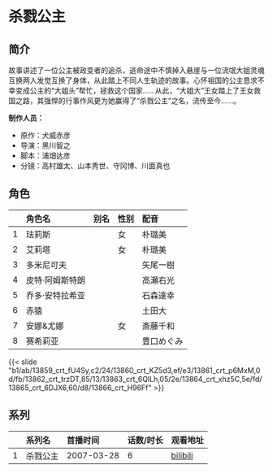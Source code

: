 # 杀戮公主


## 简介

故事讲述了一位公主被政变者的追杀，逃命途中不慎掉入悬崖与一位流氓大姐灵魂互换两人发觉互换了身体，从此踏上不同人生轨迹的故事。心怀祖国的公主恳求不幸变成公主的“大姐头”帮忙，拯救这个国家……从此，“大姐大”王女踏上了王女救国之路，其强悍的行事作风更为她赢得了“杀戮公主”之名，流传至今……。


**制作人员：**
- 原作：犬威赤彦
- 导演：黑川智之
- 脚本：浦畑达彦
- 分镜：高村雄太、山本秀世、守冈博、川面真也

## 角色

|     |   角色名   |   别名  | 性别 |  配音  |
|:--- |:------  |:----      |:---  |:--   |
| 1 | 珐莉斯 |  | 女 | 朴璐美 |
| 2 | 艾莉塔 |  | 女 | 朴璐美 |
| 3 | 多米尼可夫 |  |  | 矢尾一樹 |
| 4 | 皮特·阿姆斯特朗 |  |  | 高瀬右光 |
| 5 | 乔多·安特拉希亚 |  |  | 石森達幸 |
| 6 | 赤猿 |  |  | 土田大 |
| 7 | 安娜&amp;尤娜 |  | 女 | 斎藤千和 |
| 8 | 赛希莉亚 |  |  | 豊口めぐみ |

{{< slide "b1/ab/13859_crt_fU4Sy,c2/24/13860_crt_KZ5d3,ef/e3/13861_crt_p6MxM,0d/fb/13862_crt_trzDT,85/13/13863_crt_6QlLh,05/2e/13864_crt_xhz5C,5e/fd/13865_crt_6DJX6,60/d8/13866_crt_H96Ff" >}}

## 系列

|     |   系列名   |   首播时间  | 话数/时长  | 观看地址 |
|:---  |:------    |:----      |:---       |:---  |
| 1 | 杀戮公主 | 2007-03-28 | 6 | [bilibili](https://www.bilibili.com/bangumi/play/ss1787)  |



